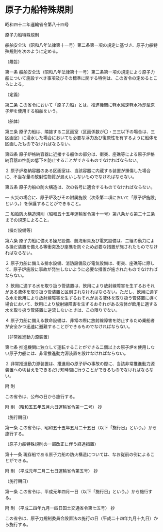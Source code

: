 # 原子力船特殊規則

昭和四十二年運輸省令第八十四号

原子力船特殊規則

船舶安全法（昭和八年法律第十一号）第二条第一項の規定に基づき、原子力船特殊規則を次のように定める。

（趣旨）

第一条 船舶安全法（昭和八年法律第十一号）第二条第一項の規定により原子力船について施設すべき事項及びその標準に関する特例は、この省令の定めるところによる。

（定義）

第二条 この省令において「原子力船」とは、推進機関に軽水減速軽水冷却型原子炉を使用する船舶をいう。

（船体）

第三条 原子力船は、隣接する二区画室（区画係数が〇・三三以下の場合は、三区画室）に浸水した場合においても必要な浮力及び復原性を有するように船体を区画したものでなければならない。

第四条 原子炉格納容器に近接する船体の部分は、衝突、座礁等による原子炉格納容器の性能の低下を防止することができるものでなければならない。

２ 原子炉格納容器のある区画室は、当該容器に内蔵する装置が損傷した場合に、不当な量の放射性物質が漏えいしないものでなければならない。

第五条 原子力船の防火構造は、次の各号に適合するものでなければならない。

一 火災の場合に、原子炉及びその附属施設（次条第二項において「原子炉施設」という。）を保護することができること。

二 船舶防火構造規則（昭和五十五年運輸省令第十一号）第八条から第二十三条までの規定によること。

（操だ設備等）

第六条 原子力船に備える操だ設備、航海用具及び電気設備は、二組の動力による操だ装置を備える等衝突及び座礁を防ぐため必要な措置が施されたものでなければならない。

２ 原子力船に備える排水設備、消防設備及び電気設備は、衝突、座礁等に際して、原子炉施設に事故が発生しないように必要な措置が施されたものでなければならない。

３ 飲用に適する水を取り扱う管装置は、飲用により放射線障害を生ずるおそれがある液体を取り扱う管装置と区別されなければならない。ただし、飲用に適する水を飲用により放射線障害を生ずるおそれがある液体を取り扱う管装置に導く場合において、飲用により放射線障害を生ずるおそれがある液体が飲用に適する水を取り扱う管装置に逆流しないときは、この限りでない。

４ 原子力船に備える救命設備は、非常の際に放射線障害を防止するため乗船者が安全かつ迅速に避難することができるものでなければならない。

（非常推進動力源装置）

第七条 推進機関に独立して運転することができる二個以上の原子炉を使用しない原子力船には、非常推進動力源装置を設けなければならない。

２ 非常推進動力源装置は、推進用の原子炉の事故の際に、当該非常推進動力源装置への切替えをできるだけ短時間に行うことができるものでなければならない。

附 則

この省令は、公布の日から施行する。

附 則 （昭和五五年五月六日運輸省令第一二号） 抄

（施行期日）

第一条 この省令は、昭和五十五年五月二十五日（以下「施行日」という。）から施行する。

（原子力船特殊規則の一部改正に伴う経過措置）

第十一条 現存船である原子力船の防火構造については、なお従前の例によることができる。

附 則 （平成元年二月二七日運輸省令第五号） 抄

（施行期日）

第一条 この省令は、平成元年四月一日（以下「施行日」という。）から施行する。

附 則 （平成二四年九月一四日国土交通省令第七五号） 抄

この省令は、原子力規制委員会設置法の施行の日（平成二十四年九月十九日）から施行する。
